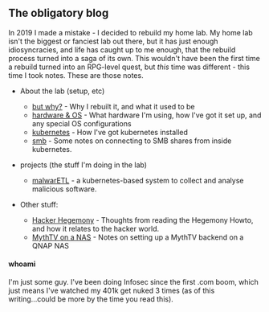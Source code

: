 ## The obligatory blog

In 2019 I made a mistake - I decided to rebuild my home lab. My home lab isn't the biggest or 
fanciest lab out there, but it has just enough idiosyncracies, and life has caught up to me enough, that the rebuild 
process turned into a saga of its own. This wouldn't have been the first time a rebuild turned into an RPG-level 
quest, but *this* time was different - this time I took notes. These are those notes.

- About the lab (setup, etc)
  - [but why?](/why.md) - Why I rebuilt it, and what it used to be
  - [hardware & OS](/lab/hardware.md) - What hardware I'm using, how I've got it set up, and any special OS configurations
  - [kubernetes](/lab/kubernetes.md) - How I've got kubernetes installed
  - [smb](/lab/smb.md) - Some notes on connecting to SMB shares from inside kubernetes.

- projects (the stuff I'm doing in the lab)
  - [malwarETL](/projects/malwarETL.md) - a kubernetes-based system to collect and analyse malicious software. 

- Other stuff:
  - [Hacker Hegemony](/thoughts/hacker_hegemony.md) - Thoughts from reading the Hegemony Howto, and how it
    relates to the hacker world.
  - [MythTV on a NAS](/thoughts/mythtv_nas.md) - Notes on setting up a MythTV backend on a QNAP NAS

#### whoami

I'm just some guy. I've been doing Infosec since the first .com boom, which just means I've watched my 
401k get nuked 3 times (as of this writing...could be more by the time you read this).